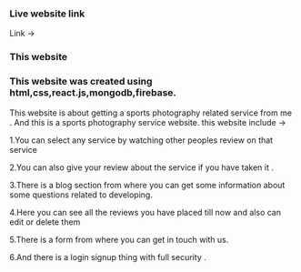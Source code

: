 ### Live website link

Link ->

### This website

### This website was created using html,css,react.js,mongodb,firebase.

This website is about getting a sports photography related service from me . And this is a sports photography service website. this website include ->

1.You can select any service by watching other peoples review on that service

2.You can also give your review about the service if you have taken it .

3.There is a blog section from where you can get some information about some questions related to developing.

4.Here you can see all the reviews you have placed till now and also can edit or delete them

5.There is a form from where you can get in touch with us.

6.And there is a login signup thing with full security .
